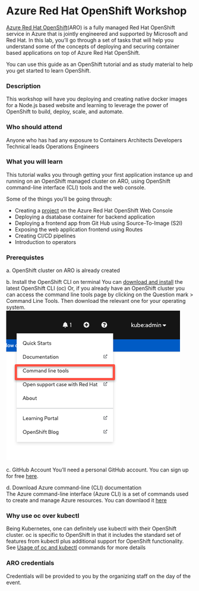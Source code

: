 # Azure Red Hat OpenShift Workshop

[Azure Red Hat OpenShift](https://azure.microsoft.com/en-us/products/openshift/?wt.mc_id=aroworkshop#overview)(ARO) is a fully managed Red Hat OpenShift service in Azure that is jointly engineered and supported by Microsoft and Red Hat. In this lab, you’ll go through a set of tasks that will help you understand some of the concepts of deploying and securing container based applications on top of Azure Red Hat OpenShift.

You can use this guide as an OpenShift tutorial and as study material to help you get started to learn OpenShift.

### Description
This workshop will have you deploying and creating native docker images for a Node.js based website and learning to leverage the power of OpenShift to build, deploy, scale, and automate.

### Who should attend
Anyone who has had any exposure to Containers
Architects
Developers
Technical leads
Operations Engineers

### What you will learn
This tutorial walks you through getting your first application instance up and running on an OpenShift managed cluster on ARO, using OpenShift command-line interface (CLI) tools and the web console.

Some of the things you’ll be going through:

- Creating a [project](https://docs.openshift.com/container-platform/4.11/applications/projects/working-with-projects.html) on the Azure Red Hat OpenShift Web Console
- Deploying a dsatabase container for backend application
- Deploying a frontend app from Git Hub using Source-To-Image (S2I)
- Exposing the web application frontend using Routes
- Creating CI/CD pipelines
- Introduction to operators

### Prerequistes
a. OpenShift cluster on ARO is already created

b. Install the OpenShift CLI on terminal
   You can [download and install](https://docs.openshift.com/container-platform/4.10/cli_reference/openshift_cli/getting-started-cli.html#installing-openshift-cli) the latest OpenShift CLI (oc)
    Or, 
   if you already have an OpenShift cluster you can access the command line tools page by clicking on the Question mark > Command Line Tools. Then download the relevant one for your operating system.
![OpenShift CLI](/Images/Prereq-ocli.png)

c. GitHub Account
   You’ll need a personal GitHub account. You can sign up for free [here](https://github.com/). 

d. Download Azure command-line (CLI) documentation   
   The Azure command-line interface (Azure CLI) is a set of commands used to create and manage Azure resources. You can downlaod it [here](https://learn.microsoft.com/en-us/cli/azure/)

### Why use oc over kubectl
Being Kubernetes, one can definitely use kubectl with their OpenShift cluster. oc is specific to OpenShift in that it includes the standard set of features from kubectl plus additional support for OpenShift functionality. See [Usage of oc and kubectl](https://docs.openshift.com/container-platform/4.11/cli_reference/openshift_cli/usage-oc-kubectl.html) commands for more details

### ARO credentials 
Credentials will be provided to you by the organizing staff on the day of the event.

